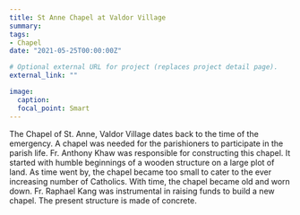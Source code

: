 ```yaml
---
title: St Anne Chapel at Valdor Village
summary:
tags:
- Chapel
date: "2021-05-25T00:00:00Z"

# Optional external URL for project (replaces project detail page).
external_link: ""

image:
  caption:
  focal_point: Smart
---
```

The Chapel of St. Anne, Valdor Village dates back to the time of the emergency. A chapel was needed for the
parishioners to participate in the parish life. Fr. Anthony Khaw was responsible for constructing this chapel. It started with humble beginnings of a wooden structure on a large plot of land. As time went by, the chapel became too small to cater to the ever increasing number of Catholics. With time, the chapel became old and worn down. Fr. Raphael Kang was instrumental in raising funds to build a new chapel. The present structure is made of concrete.
